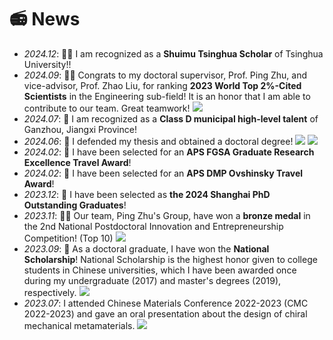 # 📻 News
- *2024.12*: 🎉🎉 I am recognized as a **Shuimu Tsinghua Scholar** of Tsinghua University!! 
- *2024.09*: 🎉🎉 Congrats to my doctoral supervisor, Prof. Ping Zhu, and vice-advisor, Prof. Zhao Liu, for ranking **2023 World Top 2%-Cited Scientists** in the Engineering sub-field! It is an honor that I am able to contribute to our team. Great teamwork! [![](https://img.shields.io/badge/Link-red)](https://elsevier.digitalcommonsdata.com/datasets/btchxktzyw/7)
- *2024.07*: 🎉 I am recognized as a **Class D municipal high-level talent** of Ganzhou, Jiangxi Province! 
- *2024.06*: 🎉 I defended my thesis and obtained a doctoral degree! [![](https://img.shields.io/badge/Photo-red)](./images/PhD1.png) [![](https://img.shields.io/badge/Photo-red)](./images/PhD2.png)
- *2024.02*: 🎉 I have been selected for an **APS FGSA Graduate Research Excellence Travel Award**!
- *2024.02*: 🎉 I have been selected for an **APS DMP Ovshinsky Travel Award**!
- *2023.12*: 🎉 I have been selected as **the 2024 Shanghai PhD Outstanding Graduates**!
- *2023.11*: 🎉🎉 Our team, Ping Zhu's Group, have won a **bronze medal** in the 2nd National Postdoctoral Innovation and Entrepreneurship Competition! (Top 10) [![](https://img.shields.io/badge/Link-red)](https://me.sjtu.edu.cn/news/134345.html)
- *2023.09*: 🎉 As a doctoral graduate, I have won the **National Scholarship**! National Scholarship is the highest honor given to college students in Chinese universities, which I have been awarded once during my undergraduate (2017) and master's degrees (2019), respectively. [![](https://img.shields.io/badge/Photo-red)](./images/NEWS.png)
- *2023.07*:  I attended Chinese Materials Conference 2022-2023  (CMC 2022-2023) and gave an oral presentation about the design of chiral mechanical metamaterials. [![](https://img.shields.io/badge/Photo-red)](./images/CMC.png)